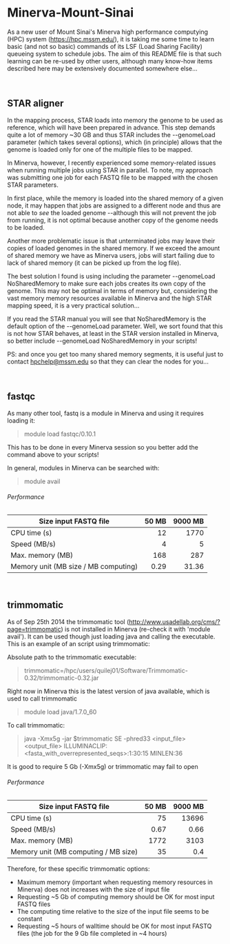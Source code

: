 Minerva-Mount-Sinai
===================

As a new user of Mount Sinai's Minerva high performance computying (HPC) system (https://hpc.mssm.edu/), it is taking me some time to learn basic (and not so basic) commands of its LSF (Load Sharing Facility) queueing system to schedule jobs. The aim of this README file is that such learning can be re-used by other users, although many know-how items described here may be extensively documented somewhere else...

<br>


## STAR aligner

In the mapping process, STAR loads into memory the genome to be used as reference, which will have been prepared in advance. This step demands quite a lot of memory ~30 GB and thus STAR includes the --genomeLoad parameter (which takes several options), which (in principle) allows that the genome is loaded only for one of the multiple files to be mapped. 

In Minerva, however, I recently experienced some memory-related issues when running multiple jobs using STAR in parallel. To note, my approach was submitting one job for each FASTQ file to be mapped with the chosen STAR parameters.

In first place, while the memory is loaded into the shared memory of a given node, it may happen that jobs are assigned to a different node and thus are not able to *see* the loaded genome --although this will not prevent the job from running, it is not optimal because another copy of the genome needs to be loaded.

Another more problematic issue is that unterminated jobs may leave their copies of loaded genomes in the shared memory. If we exceed the amount of shared memory we have as Minerva users, jobs will start failing due to lack of shared memory (it can be picked up from the log file).

The best solution I found is using including the parameter --genomeLoad NoSharedMemory to make sure each jobs creates its own copy of the genome. This may not be optimal in terms of memory but, considering the vast memory memory resources available in Minerva and the high STAR mapping speed, it is a very practical solution...

If you read the STAR manual you will see that NoSharedMemory is the default option of the --genomeLoad parameter. Well, we sort found that this is not how STAR behaves, at least in the STAR version installed in Minerva, so better include --genomeLoad NoSharedMemory in your scripts! 

PS: and once you get too many shared memory segments, it is useful just to contact hpchelp@mssm.edu so that they can clear the nodes for you...

<br>


## fastqc

As many other tool, fastq is a module in Minerva and using it requires loading it:

> module load fastqc/0.10.1

This has to be done in every Minerva session so you better add the command above to your scripts!

In general, modules in Minerva can be searched with:

> module avail

###### Performance

| Size input FASTQ file  | 50 MB  | 9000 MB  |
|---|--:|--:|
| CPU time (s) | 12  | 1770  |
| Speed (MB/s) | 4  | 5  |
| Max. memory (MB) | 168  | 287  |
| Memory unit (MB size / MB computing) | 0.29  | 31.36  |  

<br>


## trimmomatic

As of Sep 25th 2014 the trimmomatic tool (http://www.usadellab.org/cms/?page=trimmomatic) is not installed in Minerva (re-check it with 'module avail'). It can be used though just loading java and calling the executable. This is an example of an script using trimmomatic:

Absolute path to the trimmomatic executable:

> trimmomatic=/hpc/users/quilej01/Software/Trimmomatic-0.32/trimmomatic-0.32.jar

Right now in Minerva this is the latest version of java available, which is used to call trimmomatic

> module load java/1.7.0_60 

To call trimmomatic:

> java -Xmx5g -jar $trimmomatic SE -phred33 <input_file> <output_file> ILLUMINACLIP:<fasta_with_overrepresented_seqs>:1:30:15 MINLEN:36

It is good to require 5 Gb (-Xmx5g) or trimmomatic may fail to open

###### Performance

| Size input FASTQ file  | 50 MB  | 9000 MB  |
|---|--:|--:|
| CPU time (s) | 75  | 13696  |
| Speed (MB/s) | 0.67  | 0.66  |
| Max. memory (MB) | 1772  | 3103  |
| Memory unit (MB computing / MB size) | 35  | 0.4  |

Therefore, for these specific trimmomatic options:
  * Maximum memory (important when requesting memory resources in Minerva) does not increases with the size of input file
  * Requesting ~5 Gb of computing memory should be OK for most input FASTQ files
  * The computing time relative to the size of the input file seems to be constant
  * Requesting ~5 hours of walltime should be OK for most input FASTQ files (the job for the 9 Gb file completed in ~4 hours)
 

